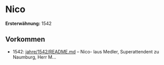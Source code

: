 # Nico

**Ersterwähnung:** 1542

## Vorkommen
- 1542: [jahre/1542/README.md](../jahre/1542/README.md) – Nico-
laus Medler, Superattendent zu Naumburg, Herr M...
